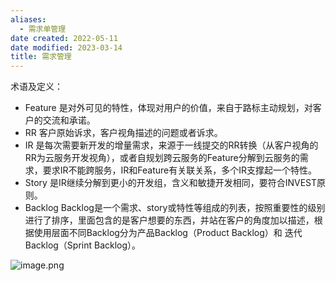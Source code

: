 ```yaml
---
aliases:
  - 需求单管理
date created: 2022-05-11
date modified: 2023-03-14
title: 需求管理
---
```


术语及定义：

- Feature	是对外可见的特性，体现对用户的价值，来自于路标主动规划，对客户的交流和承诺。
- RR	客户原始诉求，客户视角描述的问题或者诉求。
- IR	是每次需要新开发的增量需求，来源于一线提交的RR转换（从客户视角的RR为云服务开发视角），或者自规划跨云服务的Feature分解到云服务的需求，要求IR不能跨服务，IR和Feature有关联关系，多个IR支撑起一个特性。
- Story	是IR继续分解到更小的开发组，含义和敏捷开发相同，要符合INVEST原则。
- Backlog	Backlog是一个需求、story或特性等组成的列表，按照重要性的级别进行了排序，里面包含的是客户想要的东西，并站在客户的角度加以描述，根据使用层面不同Backlog分为产品Backlog（Product Backlog）和 迭代Backlog（Sprint Backlog）。

![image.png](https://img.oldwinter.top/20221211194753.png)
